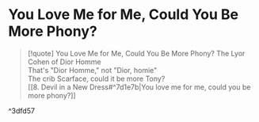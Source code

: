 # You Love Me for Me, Could You Be More Phony?

> [!quote] You Love Me for Me, Could You Be More Phony?
The Lyor Cohen of Dior Homme  
That's "Dior Homme," not "Dior, homie"  
The crib Scarface, could it be more Tony?  
[[8. Devil in a New Dress#^7d1e7b|You love me for me, could you be more phony?]]  

^3dfd57

